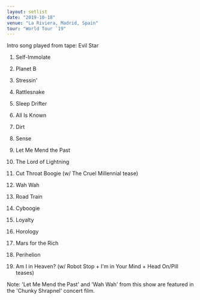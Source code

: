 ```yaml
---
layout: setlist
date: "2019-10-18"
venue: "La Riviera, Madrid, Spain"
tour: "World Tour `19"
---
```



 Intro song played from tape: Evil Star

 1. Self-Immolate

 2. Planet B

 3. Stressin'

 4. Rattlesnake

 5. Sleep Drifter

 6. All Is Known

 7. Dirt

 8. Sense

 9. Let Me Mend the Past

10. The Lord of Lightning

11. Cut Throat Boogie
    (w/ The Cruel Millennial tease)

12. Wah Wah

13. Road Train

14. Cyboogie

15. Loyalty

16. Horology

17. Mars for the Rich

18. Perihelion

19. Am I in Heaven?
    (w/ Robot Stop + I'm in Your Mind + Head On/Pill teases)


Note: 'Let Me Mend the Past' and 'Wah Wah' from this show are featured
in the 'Chunky Shrapnel' concert film.

